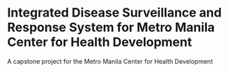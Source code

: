 # Integrated Disease Surveillance and Response System for Metro Manila Center for Health Development
A capstone project for the Metro Manila Center for Health Development
